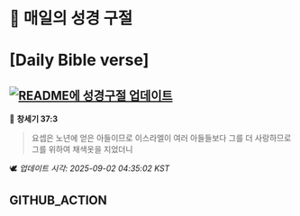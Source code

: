 # 🙏 매일의 성경 구절
# [Daily Bible verse]
## [![README에 성경구절 업데이트](https://github.com/DONGSUKA/first_test/actions/workflows/update-readme-bible.yml/badge.svg)](https://github.com/DONGSUKA/first_test/actions/workflows/update-readme-bible.yml)
<!-- START_BIBLE_VERSE -->
📖 **창세기 37:3**
> 요셉은 노년에 얻은 아들이므로 이스라엘이 여러 아들들보다 그를 더 사랑하므로 그를 위하여 채색옷을 지었더니

🕊️ _업데이트 시각: 2025-09-02 04:35:02 KST_
  <!-- END_BIBLE_VERSE -->
## GITHUB_ACTION
